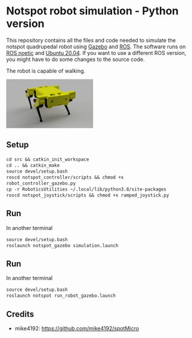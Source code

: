 # Notspot robot simulation - Python version
This repository contains all the files and code needed to simulate the notspot quadrupedal robot using [Gazebo](http://gazebosim.org/)  and [ROS](https://www.ros.org/).
The software runs on [ROS noetic](http://wiki.ros.org/noetic) and [Ubuntu 20.04](http://www.releases.ubuntu.com/20.04/). If you want to use a different ROS version, you might have to do some changes to the source code.

The robot is capable of walking.

<img src="resources/notspot_render_new1" width="233"> 
<!-- <img src="resources/notspot_render_new2" width="233"> <img src="resources/notspot_render_new3" width="233">  -->

## Setup
```
cd src && catkin_init_workspace
cd .. && catkin_make
source devel/setup.bash
roscd notspot_controller/scripts && chmod +x robot_controller_gazebo.py
cp -r RoboticsUtilities ~/.local/lib/python3.8/site-packages
roscd notspot_joystick/scripts && chmod +x ramped_joystick.py
```
## Run

In another terminal
```
source devel/setup.bash
roslaunch notspot_gazebo simulation.launch
```


## Run

In another terminal
```
source devel/setup.bash
roslaunch notspot run_robot_gazebo.launch
```

## Credits
 - mike4192: https://github.com/mike4192/spotMicro
